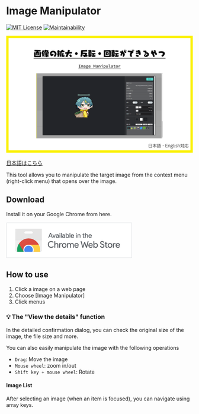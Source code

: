 # Image Manipulator

[![MIT License](http://img.shields.io/badge/license-MIT-blue.svg?style=flat)](LICENSE) [![Maintainability](https://api.codeclimate.com/v1/badges/2ecea4aab33e03fa6016/maintainability)](https://codeclimate.com/github/heppokofrontend/chrome-extension-image-manipulator/maintainability)

![](./images/main.png)

[日本語はこちら](./README--ja.md)

This tool allows you to manipulate the target image from the context menu (right-click menu) that opens over the image.

## Download

Install it on your Google Chrome from here.

[![Available in the Chrome Web Store](./images/iNEddTyWiMfLSwFD6qGq.png)](https://chrome.google.com/webstore/detail/image-manipulator/obkebbjepldbhebchaimjhmgbpniiceb?hl=ja&authuser=0)

## How to use

1. Click a image on a web page
2. Choose [Image Manipulator]
3. Click menus

### 💡 The "View the details" function

In the detailed confirmation dialog, you can check the original size of the image, the file size and more.

You can also easily manipulate the image with the following operations

- `Drag`: Move the image
- `Mouse wheel`: zoom in/out
- `Shift key + mouse wheel`: Rotate

#### Image List

After selecting an image (when an item is focused), you can navigate using array keys.
